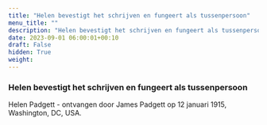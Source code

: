 ```yaml
---
title: "Helen bevestigt het schrijven en fungeert als tussenpersoon"
menu_title: ""
description: "Helen bevestigt het schrijven en fungeert als tussenpersoon"
date: 2023-09-01 06:00:01+00:10
draft: False
hidden: True
weight:
---
```

### Helen bevestigt het schrijven en fungeert als tussenpersoon

Helen Padgett - ontvangen door James Padgett op 12 januari 1915, Washington, DC, USA.
